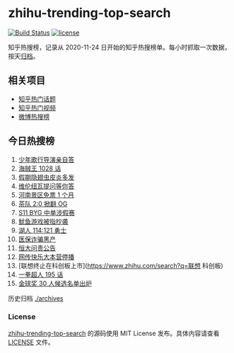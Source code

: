 # zhihu-trending-top-search

[![Build Status](https://github.com/justjavac/zhihu-trending-top-search/workflows/ci/badge.svg?branch=main)](https://github.com/justjavac/zhihu-trending-top-search/actions)
[![license](https://img.shields.io/github/license/justjavac/zhihu-trending-top-search)](https://github.com/justjavac/zhihu-trending-top-search/blob/main/LICENSE)

知乎热搜榜，记录从 2020-11-24 日开始的知乎热搜榜单。每小时抓取一次数据，按天[归档](./archives)。

## 相关项目

- [知乎热门话题](https://github.com/justjavac/zhihu-trending-hot-questions)
- [知乎热门视频](https://github.com/justjavac/zhihu-trending-hot-video)
- [微博热搜榜](https://github.com/justjavac/weibo-trending-hot-search)

## 今日热搜榜

<!-- BEGIN -->
<!-- 最后更新时间 Mon Oct 11 2021 10:01:57 GMT+0800 (China Standard Time) -->

1. [少年歌行导演亲自答](https://www.zhihu.com/search?q=少年歌行)
1. [海贼王 1028 话](https://www.zhihu.com/search?q=海贼王)
1. [假期隐翅虫皮炎多发](https://www.zhihu.com/search?q=隐翅虫)
1. [维伦纽瓦提问等你答](https://www.zhihu.com/search?q=维伦纽瓦)
1. [河南景区免票 1 个月](https://www.zhihu.com/search?q=河南景区)
1. [茶队 2:0 掀翻 OG](https://www.zhihu.com/search?q=og)
1. [S11 BYG 中单涉假赛](https://www.zhihu.com/search?q=byg)
1. [鱿鱼游戏被指抄袭](https://www.zhihu.com/search?q=鱿鱼游戏)
1. [湖人 114:121 勇士](https://www.zhihu.com/search?q=勇士)
1. [医保诈骗黑产](https://www.zhihu.com/search?q=医保诈骗黑产)
1. [恒大问责公告](https://www.zhihu.com/search?q=恒大)
1. [网传快乐大本营停播](https://www.zhihu.com/search?q=快乐大本营)
1. [联想终止在科创板上市](https://www.zhihu.com/search?q=联想 科创板)
1. [一拳超人 195 话](https://www.zhihu.com/search?q=一拳超人)
1. [金球奖 30 人候选名单出炉](https://www.zhihu.com/search?q=金球奖)

<!-- END -->

历史归档 [./archives](./archives)

### License

[zhihu-trending-top-search](https://github.com/justjavac/zhihu-trending-top-search)
的源码使用 MIT License 发布。具体内容请查看 [LICENSE](./LICENSE) 文件。
